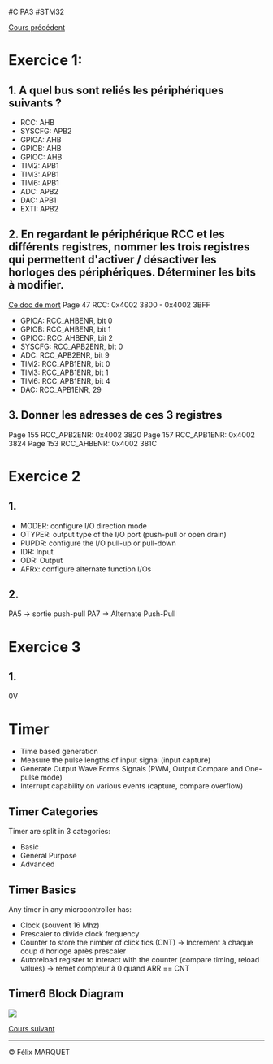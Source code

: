 #CIPA3 #STM32

[Cours précédent](STM32%20Cours%203.md)

# Exercice 1:
## 1. A quel bus sont reliés les périphériques suivants ?
- RCC: AHB
- SYSCFG: APB2
- GPIOA: AHB
- GPIOB: AHB
- GPIOC: AHB
- TIM2: APB1
- TIM3: APB1
- TIM6: APB1
- ADC: APB2
- DAC: APB1
- EXTI: APB2
## 2. En regardant le périphérique RCC et les différents registres, nommer les trois registres qui permettent d'activer / désactiver les horloges des périphériques. Déterminer les bits à modifier.
[Ce doc de mort](https://www.st.com/resource/en/reference_manual/rm0038-stm32l100xx-stm32l151xx-stm32l152xx-and-stm32l162xx-advanced-armbased-32bit-mcus-stmicroelectronics.pdf)
Page 47
RCC: 0x4002 3800 - 0x4002 3BFF

- GPIOA: RCC_AHBENR, bit 0
- GPIOB: RCC_AHBENR, bit 1
- GPIOC: RCC_AHBENR, bit 2
- SYSCFG: RCC_APB2ENR, bit 0
- ADC: RCC_APB2ENR, bit 9
- TIM2: RCC_APB1ENR, bit 0
- TIM3: RCC_APB1ENR, bit 1
- TIM6: RCC_APB1ENR, bit 4
- DAC: RCC_APB1ENR, 29

## 3. Donner les adresses de ces 3 registres

Page 155
RCC_APB2ENR: 0x4002 3820
Page 157
RCC_APB1ENR: 0x4002 3824
Page 153
RCC_AHBENR: 0x4002 381C

# Exercice 2
## 1.
- MODER: configure I/O direction mode
- OTYPER: output type of the I/O port (push-pull or open drain)
- PUPDR: configure the I/O pull-up or pull-down
- IDR: Input
- ODR: Output
- AFRx: configure alternate function I/Os

## 2.
PA5 -> sortie push-pull
PA7 -> Alternate Push-Pull

# Exercice 3
## 1.
0V

# Timer
- Time based generation
- Measure the pulse lengths of input signal (input capture)
- Generate Output Wave Forms Signals (PWM, Output Compare and One-pulse mode)
- Interrupt capability on various events (capture, compare overflow)
## Timer Categories
Timer are split in 3 categories:
- Basic
- General Purpose
- Advanced
## Timer Basics
Any timer in any microcontroller has:
- Clock (souvent 16 Mhz)
- Prescaler to divide clock frequency 
- Counter to store the nimber of click tics (CNT) -> Increment à chaque coup d'horloge après prescaler
- Autoreload register to interact with the counter (compare timing, reload values) -> remet compteur à 0 quand ARR == CNT

## Timer6 Block Diagram
![](https://cdn.breizhhardware.fr/FAKA3/jemUnefU41.png/raw)

[Cours suivant](STM32%20Cours%205.md)

---
&copy; Félix MARQUET